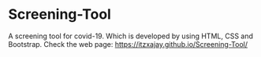 # Screening-Tool
A screening tool for covid-19. Which is developed by using HTML, CSS and Bootstrap. Check the web page: 
https://itzxajay.github.io/Screening-Tool/
